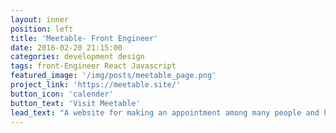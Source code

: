 ```yaml
---
layout: inner
position: left
title: 'Meetable- Front Engineer'
date: 2016-02-20 21:15:00
categories: development design
tags: front-Engineer React Javascript
featured_image: '/img/posts/meetable_page.png'
project_link: 'https://meetable.site/'
button_icon: 'calender'
button_text: 'Visit Meetable'
lead_text: "A website for making an appointment among many people and having their own calender"
---
```

